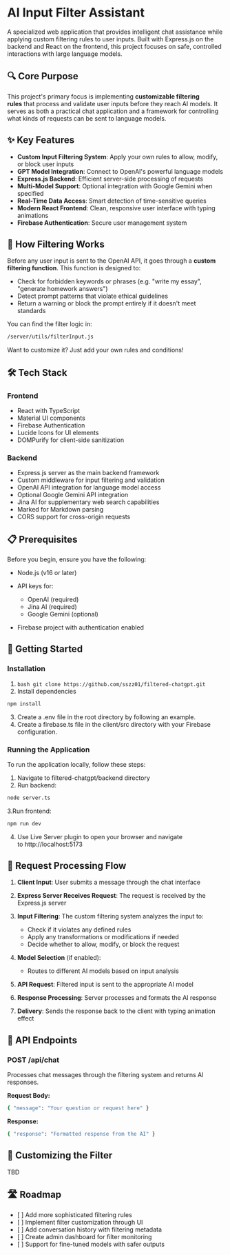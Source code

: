 # AI Input Filter Assistant

A specialized web application that provides intelligent chat assistance while applying custom filtering rules to user inputs. Built with Express.js on the backend and React on the frontend, this project focuses on safe, controlled interactions with large language models.

## 🔍 Core Purpose

This project's primary focus is implementing **customizable filtering rules** that process and validate user inputs before they reach AI models. It serves as both a practical chat application and a framework for controlling what kinds of requests can be sent to language models.

## ✨ Key Features

- **Custom Input Filtering System**: Apply your own rules to allow, modify, or block user inputs
- **GPT Model Integration**: Connect to OpenAI's powerful language models
- **Express.js Backend**: Efficient server-side processing of requests
- **Multi-Model Support**: Optional integration with Google Gemini when specified
- **Real-Time Data Access**: Smart detection of time-sensitive queries
- **Modern React Frontend**: Clean, responsive user interface with typing animations
- **Firebase Authentication**: Secure user management system

## 🧼 How Filtering Works

Before any user input is sent to the OpenAI API, it goes through a **custom filtering function**. This function is designed to:

- Check for forbidden keywords or phrases (e.g. "write my essay", "generate homework answers")
- Detect prompt patterns that violate ethical guidelines
- Return a warning or block the prompt entirely if it doesn't meet standards

You can find the filter logic in:

```bash
/server/utils/filterInput.js
```

Want to customize it? Just add your own rules and conditions!

## 🛠️ Tech Stack

### Frontend

- React with TypeScript
- Material UI components
- Firebase Authentication
- Lucide Icons for UI elements
- DOMPurify for client-side sanitization

### Backend

- Express.js server as the main backend framework
- Custom middleware for input filtering and validation
- OpenAI API integration for language model access
- Optional Google Gemini API integration
- Jina AI for supplementary web search capabilities
- Marked for Markdown parsing
- CORS support for cross-origin requests

## 📋 Prerequisites

Before you begin, ensure you have the following:

- Node.js (v16 or later)
- API keys for:

  - OpenAI (required)
  - Jina AI (required)
  - Google Gemini (optional)

- Firebase project with authentication enabled

## 🚀 Getting Started

### Installation

1.  `bash git clone https://github.com/sszz01/filtered-chatgpt.git `
2.  Install dependencies

```bash
npm install
```

3.  Create a .env file in the root directory by following an example.
4.  Create a firebase.ts file in the client/src directory with your Firebase configuration.

### Running the Application

To run the application locally, follow these steps:

1. Navigate to filtered-chatgpt/backend directory
2. Run backend:

```bash
node server.ts
```

3.Run frontend:

```bash
npm run dev
```

4. Use Live Server plugin to open your browser and navigate to http://localhost:5173

## 🧠 Request Processing Flow

1.  **Client Input**: User submits a message through the chat interface
2.  **Express Server Receives Request**: The request is received by the Express.js server
3.  **Input Filtering**: The custom filtering system analyzes the input to:

    - Check if it violates any defined rules
    - Apply any transformations or modifications if needed
    - Decide whether to allow, modify, or block the request

4.  **Model Selection** (if enabled):

    - Routes to different AI models based on input analysis

5.  **API Request**: Filtered input is sent to the appropriate AI model
6.  **Response Processing**: Server processes and formats the AI response
7.  **Delivery**: Sends the response back to the client with typing animation effect

## 📝 API Endpoints

### POST /api/chat

Processes chat messages through the filtering system and returns AI responses.

**Request Body:**

```bash 
{ "message": "Your question or request here" }

```

**Response:**

```bash
{ "response": "Formatted response from the AI" }

```

## 🔧 Customizing the Filter

TBD

## 🛣️ Roadmap

- \[ \] Add more sophisticated filtering rules
- \[ \] Implement filter customization through UI
- \[ \] Add conversation history with filtering metadata
- \[ \] Create admin dashboard for filter monitoring
- \[ \] Support for fine-tuned models with safer outputs
